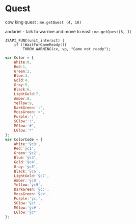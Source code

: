 # Quest

cow king quest : `me.getQuest (4, 10)`

andariel - talk to warrive and move to east : `me.getQuest(6, 1)`

```
JSAPI_FUNC(unit_interact) {
    if (!WaitForGameReady())
        THROW_WARNING(cx, vp, "Game not ready");
```


```javascript
var Color = {
	White:0,
	Red:1,
	Green:2,
	Blue:3,
	Gold:4,
	Gray:5,
	Black:6,
	LightGold:7,
	Amber:8,
	Yellow:9,
	DarkGreen:':',
	MossGreen:'<',
	Purple:';',
	SGlow:'!',
	MGlow:'#',
	LGlow:'*'
};
var ColorCode = {
	White:'ÿc0',
	Red:'ÿc1',
	Green:'ÿc2',
	Blue:'ÿc3',
	Gold:'ÿc4',
	Gray:'ÿc5',
	Black:'ÿc6',
	LightGold:'ÿc7',
	Amber:'ÿc8',
	Yellow:'ÿc9',
	DarkGreen:'ÿc:',
	MossGreen:'ÿc<',
	Purple:'ÿc;',
	SGlow:'ÿc!',
	MGlow:'ÿc#',
	LGlow:'ÿc*'
};

```
